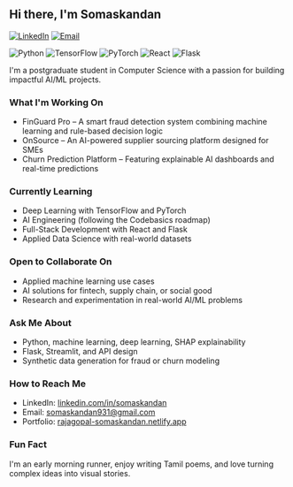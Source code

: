 ## Hi there, I'm Somaskandan

[![LinkedIn](https://img.shields.io/badge/LinkedIn-Somaskandan-blue?logo=linkedin\&logoColor=white)](https://www.linkedin.com/in/somaskandan/) [![Email](https://img.shields.io/badge/Email-somaskandan931@gmail.com-red?logo=gmail\&logoColor=white)](mailto:somaskandan931@gmail.com)

![Python](https://img.shields.io/badge/Python-3670A0?logo=python\&logoColor=white) ![TensorFlow](https://img.shields.io/badge/TensorFlow-FF6F00?logo=tensorflow\&logoColor=white) ![PyTorch](https://img.shields.io/badge/PyTorch-EE4C2C?logo=pytorch\&logoColor=white) ![React](https://img.shields.io/badge/React-61DAFB?logo=react\&logoColor=black) ![Flask](https://img.shields.io/badge/Flask-000000?logo=flask\&logoColor=white)

I'm a postgraduate student in Computer Science with a passion for building impactful AI/ML projects.

### What I'm Working On

* FinGuard Pro – A smart fraud detection system combining machine learning and rule-based decision logic
* OnSource – An AI-powered supplier sourcing platform designed for SMEs
* Churn Prediction Platform – Featuring explainable AI dashboards and real-time predictions

### Currently Learning

* Deep Learning with TensorFlow and PyTorch
* AI Engineering (following the Codebasics roadmap)
* Full-Stack Development with React and Flask
* Applied Data Science with real-world datasets

### Open to Collaborate On

* Applied machine learning use cases
* AI solutions for fintech, supply chain, or social good
* Research and experimentation in real-world AI/ML problems

### Ask Me About

* Python, machine learning, deep learning, SHAP explainability
* Flask, Streamlit, and API design
* Synthetic data generation for fraud or churn modeling

### How to Reach Me

* LinkedIn: [linkedin.com/in/somaskandan](https://www.linkedin.com/in/somaskandan/)
* Email: [somaskandan931@gmail.com](mailto:somaskandan931@gmail.com)
* Portfolio: [rajagopal-somaskandan.netlify.app](https://rajagopal-somaskandan.netlify.app/)

### Fun Fact

I'm an early morning runner, enjoy writing Tamil poems, and love turning complex ideas into visual stories.
